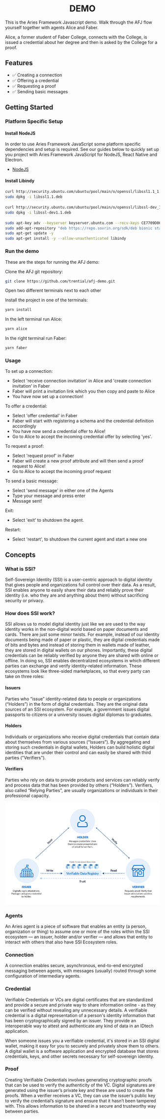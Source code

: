 <h1 align="center"><b>DEMO</b></h1>

This is the Aries Framework Javascript demo. Walk through the AFJ flow yourself together with agents Alice and Faber.

Alice, a former student of Faber College, connects with the College, is issued a credential about her degree and then is asked by the College for a proof.

## Features

- ✅ Creating a connection
- ✅ Offering a credential
- ✅ Requesting a proof
- ✅ Sending basic messages

## Getting Started

### Platform Specific Setup

#### Install NodeJS
In order to use Aries Framework JavaScript some platform specific dependencies and setup is required. See our guides below to quickly set up you project with Aries Framework JavaScript for NodeJS, React Native and Electron.

- [NodeJS](https://aries.js.org/guides/getting-started/installation/nodejs)

#### Install Libindy
```sh
curl http://security.ubuntu.com/ubuntu/pool/main/o/openssl/libssl1.1_1.1.1-1ubuntu2.1~18.04.23_amd64.deb -o libssl1.1.deb
sudo dpkg -i libssl1.1.deb

curl http://security.ubuntu.com/ubuntu/pool/main/o/openssl/libssl-dev_1.1.1-1ubuntu2.1~18.04.23_amd64.deb  -o libssl-dev1.1.deb
sudo dpkg -i libssl-dev1.1.deb

sudo apt-key adv --keyserver keyserver.ubuntu.com --recv-keys CE7709D068DB5E88
sudo add-apt-repository "deb https://repo.sovrin.org/sdk/deb bionic stable"
sudo apt-get update -y
sudo apt-get install -y --allow-unauthenticated libindy
```


### Run the demo

These are the steps for running the AFJ demo:

Clone the AFJ git repository:

```sh
git clone https://github.com/trential/afj-demo.git 
```

Open two different terminals next to each other

Install the project in one of the terminals:

```sh
yarn install
```

In the left terminal run Alice:

```sh
yarn alice
```

In the right terminal run Faber:

```sh
yarn faber
```

### Usage

To set up a connection:

- Select 'receive connection invitation' in Alice and 'create connection invitation' in Faber
- Faber will print a invitation link which you then copy and paste to Alice
- You have now set up a connection!

To offer a credential:

- Select 'offer credential' in Faber
- Faber will start with registering a schema and the credential definition accordingly
- You have now send a credential offer to Alice!
- Go to Alice to accept the incoming credential offer by selecting 'yes'.

To request a proof:

- Select 'request proof' in Faber
- Faber will create a new proof attribute and will then send a proof request to Alice!
- Go to Alice to accept the incoming proof request

To send a basic message:

- Select 'send message' in either one of the Agents
- Type your message and press enter
- Message sent!

Exit:

- Select 'exit' to shutdown the agent.

Restart:

- Select 'restart', to shutdown the current agent and start a new one


## Concepts
### What is SSI?
Self-Sovereign Identity (SSI) is a user-centric approach to digital identity that gives people and organizations full control over their data. As a result, SSI enables anyone to easily share their data and reliably prove their identity (i.e. who they are and anything about them) without sacrificing security or privacy.

### How does SSI work?
SSI allows us to model digital identity just like we are used to the way identity works in the non-digital world based on paper documents and cards. There are just some minor twists.
For example, instead of our identity documents being made of paper or plastic, they are digital credentials made of bits and bytes and instead of storing them in wallets made of leather, they are stored in digital wallets on our phones. Importantly, these digital credentials can be reliably verified by anyone they are shared with online or offline.
In doing so, SSI enables decentralized ecosystems in which different parties can exchange and verify identity-related information. These ecosystems look like three-sided marketplaces, so that every party can take on three roles:
#### Issuers
Parties who “issue” identity-related data to people or organizations (“Holders”) in the form of digital credentials. They are the original data sources of an SSI ecosystem. For example, a government issues digital passports to citizens or a university issues digital diplomas to graduates.
#### Holders
Individuals or organizations who receive digital credentials that contain data about themselves from various sources (“Issuers”). By aggregating and storing such credentials in digital wallets, Holders can build holistic digital identities that are under their control and can easily be shared with third parties ("Verifiers").
#### Verifiers
Parties who rely on data to provide products and services can reliably verify and process data that has been provided by others (“Holders”). Verifiers, also called “Relying Parties”, are usually organizations or individuals in their professional capacity.

![How does it work?](image.png)

### Agents
An Aries agent is a piece of software that enables an entity (a person, organization or thing) to assume one or more of the roles within the SSI ecosystem — an issuer, holder and/or verifier — and allows that entity to interact with others that also have SSI Ecosystem roles.

### Connection
A connection enables secure, asynchronous, end-to-end encrypted messaging between agents, with messages (usually) routed through some configuration of intermediary agents.

### Credential
Verifiable Credentials or VCs are digital certificates that are standardized and provide a secure and private way to share information online - as they can be verified without revealing any unnecessary details. A verifiable credential is a digital representation of a person's identity information that has been cryptographically signed by an issuer. They provide an interoperable way to attest and authenticate any kind of data in an IDtech application.

When someone issues you a verifiable credential, it's stored in an SSI digital wallet, making it easy for you to securely and privately show them to others. A digital wallet is a software application and encrypted database that stores credentials, keys, and other secrets necessary for self-sovereign identity.

### Proof
Creating Verifiable Credentials involves generating cryptographic proofs that can be used to verify the authenticity of the VC. Digital signatures are generated using the issuer’s private key and these are used to create the proofs. When a verifier receives a VC, they can use the issuer’s public key to verify the credential’s signature and ensure that it hasn’t been tampered with. This allows information to be shared in a secure and trustworthy way between parties.
